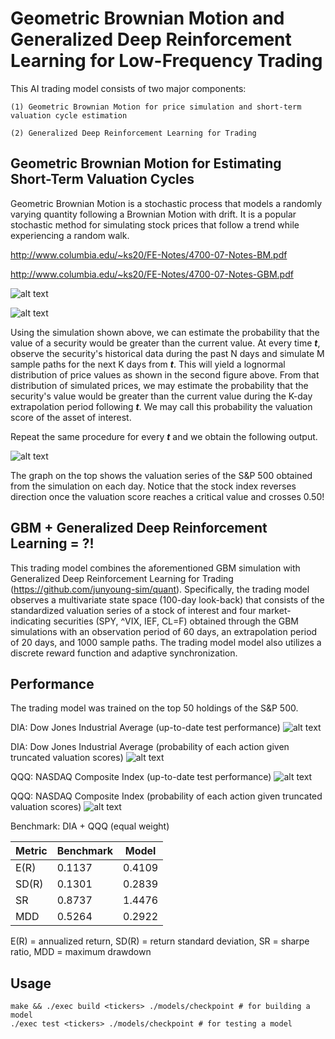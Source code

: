 # Geometric Brownian Motion and Generalized Deep Reinforcement Learning for Low-Frequency Trading

This AI trading model consists of two major components:

    (1) Geometric Brownian Motion for price simulation and short-term valuation cycle estimation

    (2) Generalized Deep Reinforcement Learning for Trading

## Geometric Brownian Motion for Estimating Short-Term Valuation Cycles

Geometric Brownian Motion is a stochastic process that models a randomly varying quantity following a Brownian Motion with drift. It is a popular stochastic method for simulating stock prices that follow a trend while experiencing a random walk.

http://www.columbia.edu/~ks20/FE-Notes/4700-07-Notes-BM.pdf

http://www.columbia.edu/~ks20/FE-Notes/4700-07-Notes-GBM.pdf

![alt text](https://github.com/junyoung-sim/gbm-drl-quant/blob/main/etc/gbm_sample_path.png)

![alt text](https://github.com/junyoung-sim/gbm-drl-quant/blob/main/etc/gbm_lognormal_prices.png)

Using the simulation shown above, we can estimate the probability that the value of a security would be greater than the current value. At every time ***t***, observe the security's historical data during the past N days and simulate M sample paths for the next K days from ***t***. This will yield a lognormal distribution of price values as shown in the second figure above. From that distribution of simulated prices, we may estimate the probability that the security's value would be greater than the current value during the K-day extrapolation period following ***t***. We may call this probability the valuation score of the asset of interest.

Repeat the same procedure for every ***t*** and we obtain the following output.

![alt text](https://github.com/junyoung-sim/gbm-drl-quant/blob/main/etc/valuation_cycle_example.png)

The graph on the top shows the valuation series of the S&P 500 obtained from the simulation on each day. Notice that the stock index reverses direction once the valuation score reaches a critical value and crosses 0.50!

## GBM + Generalized Deep Reinforcement Learning = ?!

This trading model combines the aforementioned GBM simulation with Generalized Deep Reinforcement Learning for Trading (https://github.com/junyoung-sim/quant). Specifically, the trading model observes a multivariate state space (100-day look-back) that consists of the standardized valuation series of a stock of interest and four market-indicating securities (SPY, ^VIX, IEF, CL=F) obtained through the GBM simulations with an observation period of 60 days, an extrapolation period of 20 days, and 1000 sample paths. The trading model model also utilizes a discrete reward function and adaptive synchronization.

## Performance

The trading model was trained on the top 50 holdings of the S&P 500.

DIA: Dow Jones Industrial Average (up-to-date test performance)
![alt text](https://github.com/junyoung-sim/gbm-drl-quant/blob/main/res/test/DIA-test.png)

DIA: Dow Jones Industrial Average (probability of each action given truncated valuation scores)
![alt text](https://github.com/junyoung-sim/gbm-drl-quant/blob/main/res/test/DIA-analytics.png)

QQQ: NASDAQ Composite Index (up-to-date test performance)
![alt text](https://github.com/junyoung-sim/gbm-drl-quant/blob/main/res/test/QQQ-test.png)

QQQ: NASDAQ Composite Index (probability of each action given truncated valuation scores)
![alt text](https://github.com/junyoung-sim/gbm-drl-quant/blob/main/res/test/QQQ-analytics.png)

Benchmark: DIA + QQQ (equal weight)

| Metric | Benchmark | Model  |
|--------|-----------|--------|
| E(R)   | 0.1137    | 0.4109 |
| SD(R)  | 0.1301    | 0.2839 |
| SR     | 0.8737    | 1.4476 |
| MDD    | 0.5264    | 0.2922 |

E(R) = annualized return, SD(R) = return standard deviation, SR = sharpe ratio, MDD = maximum drawdown

## Usage

~~~
make && ./exec build <tickers> ./models/checkpoint # for building a model
./exec test <tickers> ./models/checkpoint # for testing a model
~~~